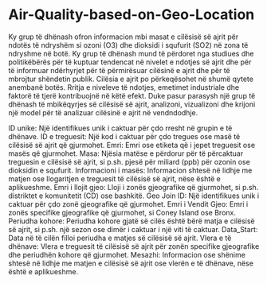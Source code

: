 # Air-Quality-based-on-Geo-Location

Ky grup të dhënash ofron informacion mbi masat e cilësisë së ajrit për ndotës të ndryshëm si ozoni (O3) dhe dioksidi i squfurit (SO2) në zona të ndryshme në botë.
Ky grup të dhënash mund të përdoret nga studiues dhe politikëbërës për të kuptuar tendencat në nivelet e ndotjes së ajrit dhe për të informuar ndërhyrjet për të përmirësuar cilësinë e ajrit dhe për të mbrojtur shëndetin publik. Cilësia e ajrit po përkeqësohet në shumë qytete anembanë botës. Rritja e niveleve të ndotjes,
emetimet industriale dhe faktorë të tjerë kontribuojnë në këtë efekt. Duke pasur parasysh një grup të dhënash të mbikëqyrjes së cilësisë së ajrit, analizoni, 
vizualizoni dhe krijoni një model për të analizuar cilësinë e ajrit në vendndodhje.

ID unike: Një identifikues unik i caktuar për çdo rresht në grupin e të dhënave.
ID e treguesit: Një kod i caktuar për çdo tregues ose masë të cilësisë së ajrit që gjurmohet.
Emri: Emri ose etiketa që i jepet treguesit ose masës që gjurmohet.
Masa: Njësia matëse e përdorur për të përcaktuar treguesin e cilësisë së ajrit, si p.sh. pjesë për miliard (ppb) për ozonin ose dioksidin e squfurit.
Informacioni i masës: Informacion shtesë në lidhje me matjen ose llogaritjen e treguesit të cilësisë së ajrit, nëse është e aplikueshme.
Emri i llojit gjeo: Lloji i zonës gjeografike që gjurmohet, si p.sh. distriktet e komunitetit (CD) ose bashkitë.
Geo Join ID: Një identifikues unik i caktuar për çdo zonë gjeografike që gjurmohet.
Emri i Vendit Gjeo: Emri i zonës specifike gjeografike që gjurmohet, si Coney Island ose Bronx.
Periudha kohore: Periudha kohore gjatë së cilës është bërë matja e cilësisë së ajrit, si p.sh. një sezon ose dimër i caktuar i një viti të caktuar.
Data_Start: Data në të cilën filloi periudha e matjes së cilësisë së ajrit.
Vlera e të dhënave: Vlera e treguesit të cilësisë së ajrit për zonën specifike gjeografike dhe periudhën kohore që gjurmohet.
Mesazhi: Informacion ose shënime shtesë në lidhje me matjen e cilësisë së ajrit ose vlerën e të dhënave, nëse është e aplikueshme.
